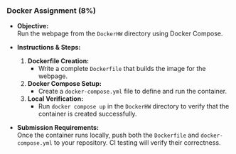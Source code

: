 ### Docker Assignment (8%)

- **Objective:**  
  Run the webpage from the `DockerHW` directory using Docker Compose.

- **Instructions & Steps:**  
  1. **Dockerfile Creation:**  
     - Write a complete `Dockerfile` that builds the image for the webpage.
  2. **Docker Compose Setup:**  
     - Create a `docker-compose.yml` file to define and run the container.
  3. **Local Verification:**  
     - Run `docker compose up` in the `DockerHW` directory to verify that the container is created successfully.

- **Submission Requirements:**  
  Once the container runs locally, push both the `Dockerfile` and `docker-compose.yml` to your repository. CI testing will verify their correctness.
